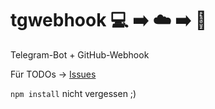# tgwebhook :computer: :arrow_right: :cloud: :arrow_right: :iphone:
Telegram-Bot + GitHub-Webhook

Für TODOs -> [Issues](https://github.com/dj2bee/tgwebhook/issues)

`npm install` nicht vergessen ;)
